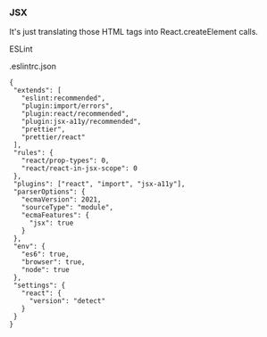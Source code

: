 ### JSX

It's just translating those HTML tags into React.createElement calls.

ESLint

.eslintrc.json

```
{
 "extends": [
   "eslint:recommended",
   "plugin:import/errors",
   "plugin:react/recommended",
   "plugin:jsx-a11y/recommended",
   "prettier",
   "prettier/react"
 ],
 "rules": {
   "react/prop-types": 0,
   "react/react-in-jsx-scope": 0
 },
 "plugins": ["react", "import", "jsx-a11y"],
 "parserOptions": {
   "ecmaVersion": 2021,
   "sourceType": "module",
   "ecmaFeatures": {
     "jsx": true
   }
 },
 "env": {
   "es6": true,
   "browser": true,
   "node": true
 },
 "settings": {
   "react": {
     "version": "detect"
   }
 }
}

```
